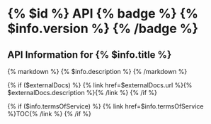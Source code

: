 # {% $id %} API {% badge %} {% $info.version %} {% /badge %}

## API Information for {% $info.title %}

{% markdown %}
{% $info.description %}
{% /markdown %}

{% if ($externalDocs) %}
{% link href=$externalDocs.url %}{% $externalDocs.description %}{% /link %}
{% /if %}

{% if ($info.termsOfService) %}
{% link href=$info.termsOfService %}TOC{% /link %}
{% /if %}
